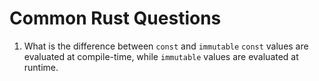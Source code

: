 # Common Rust Questions

1. What is the difference between `const` and `immutable`
`const` values are evaluated at compile-time, while `immutable` values are evaluated at runtime.

